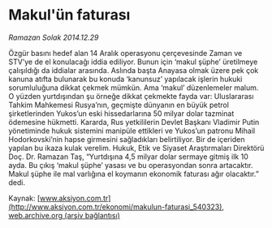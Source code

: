 # Makul'ün faturası

*Ramazan Solak 2014.12.29*

<div class="pNewsDetailMainContent" itemprop="articleBody">
 <p>
  Özgür basını hedef alan 14 Aralık operasyonu çerçevesinde Zaman ve STV’ye de el konulacağı iddia ediliyor. Bunun için ‘makul şüphe’ üretilmeye çalışıldığı da iddialar arasında. Aslında başta Anayasa olmak üzere pek çok kanuna atıfta bulunarak bu konuda ‘kanunsuz’ yapılacak işlerin hukuki sorumluluğuna dikkat çekmek mümkün. Ama ‘makul’ düzenlemeler malum. O yüzden yurtdışından şu örneğe dikkat çekmekte fayda var: Uluslararası Tahkim Mahkemesi Rusya’nın, geçmişte dünyanın en büyük petrol şirketlerinden Yukos’un eski hissedarlarına 50 milyar dolar tazminat ödemesine hükmetti. Kararda, Rus yetkililerin Devlet Başkanı Vladimir Putin yönetiminde hukuk sistemini manipüle ettikleri ve Yukos’un patronu Mihail Hodorkovski’nin hapse girmesini sağladıkları belirtiliyor. Bir de içeriden yapılan bu ikaza kulak verelim. Hukuk, Etik ve Siyaset Araştırmaları Direktörü Doç. Dr. Ramazan Taş, “Yurtdışına 4,5 milyar dolar sermaye gitmiş ilk 10 ayda. Bu çıkış ‘makul şüphe’ yasası ve bu operasyondan sonra artacaktır. Makul şüphe ile mal varlığına el koymanın ekonomik faturası ağır olacaktır.” dedi.
 </p>
</div>


Kaynak: [www.aksiyon.com.tr](http://www.aksiyon.com.tr/ekonomi/makulun-faturasi_540323), [web.archive.org (arşiv bağlantısı)](http://web.archive.org/web/20150604072515/http://www.aksiyon.com.tr/ekonomi/makulun-faturasi_540323)
